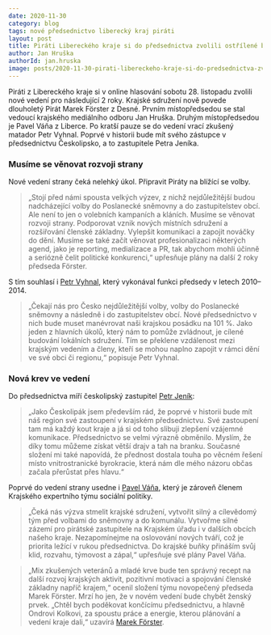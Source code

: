 ```yaml
---
date: 2020-11-30
category: blog
tags: nové předsednictvo liberecký kraj piráti
layout: post
title: Piráti Libereckého kraje si do předsednictva zvolili ostřílené bukanýry i novou krev 
author: Jan Hruška
authorId: jan.hruska
image: posts/2020-11-30-pirati-libereckeho-kraje-si-do-predsednictva-zvolili-ostrilene-bukanyry-i-novou-krev_2.jpg
---
```

Piráti z Libereckého kraje si v online hlasování sobotu 28. listopadu zvolili nové vedení pro následující 2 roky. Krajské sdružení nově povede dlouholetý Pirát Marek Förster z Desné. Prvním místopředsedou se stal vedoucí krajského mediálního odboru Jan Hruška. Druhým místopředsedou je Pavel Váňa z Liberce. Po kratší pauze se do vedení vrací zkušený matador Petr Vyhnal. Poprvé v historii bude mít svého zástupce v předsednictvu Českolipsko, a to zastupitele Petra Jeníka.

### Musíme se věnovat rozvoji strany

Nové vedení strany čeká nelehký úkol. Připravit Piráty na blížící se volby.

> „Stojí před námi spousta velkých výzev, z nichž nejdůležitější budou nadcházející volby do Poslanecké sněmovny a do zastupitelstev obcí. Ale není to jen o volebních kampaních a kláních. Musíme se věnovat rozvoji strany. Podporovat vznik nových místních sdružení a rozšiřování členské základny. Vylepšit komunikaci a zapojit nováčky do dění. Musíme se také začít věnovat profesionalizaci některých agend, jako je reporting, medializace a PR, tak abychom mohli účinně a seriózně čelit politické konkurenci,“ upřesňuje plány na další 2 roky předseda Förster.

S tím souhlasí i [Petr Vyhnal](/lide/petr-vyhnal), který vykonával funkci předsedy v letech 2010–2014. 

>„Čekají nás pro Česko nejdůležitější volby, volby do Poslanecké sněmovny a následně i do zastupitelstev obcí. Nové předsednictvo v nich bude muset manévrovat naši krajskou posádku na 101 %. Jako jeden z hlavních úkolů, který nám to pomůže zvládnout, je cílené budování lokálních sdružení. Tím se překlene vzdálenost mezi krajským vedením a členy, kteří se mohou naplno zapojit v rámci dění ve své obci či regionu,“ popisuje Petr Vyhnal.

### Nová krev ve vedení

Do předsednictva míří českolipský zastupitel [Petr Jeník](/lide/petr-jenik):

>„Jako Českolipák jsem především rád, že poprvé v historii bude mít náš region své zastoupení v krajském předsednictvu. Své zastoupení tam má každý kout kraje a já si od toho slibuji zlepšení vzájemné komunikace. Předsednictvo se velmi výrazně obměnilo. Myslím, že díky tomu můžeme získat větší drajv a tah na branku. Současné složení mi také napovídá, že přednost dostala touha po věcném řešení místo vnitrostranické byrokracie, která nám dle mého názoru občas začala přerůstat přes hlavu.“

Poprvé do vedení strany usedne i [Pavel Váňa](/lide/pavel-vana), který je zároveň členem Krajského expertního týmu sociální politiky. 

>„Čeká nás výzva stmelit krajské sdružení, vytvořit silný a cílevědomý tým před volbami do sněmovny a do komunálu. Vytvořme silné zázemí pro pirátské zastupitele na Krajském úřadu i v dalších obcích našeho kraje. Nezapomínejme na oslovování nových tváří, což je priorita ležící v rukou předsednictva. Do krajské buňky přináším svůj klid, rozvahu, týmovost a zápal,“ upřesňuje své plány Pavel Váňa.

>„Mix zkušených veteránů a mladé krve bude ten správný recept na další rozvoj krajských aktivit, pozitivní motivaci a spojování členské základny napříč krajem,“ ocenil složení týmu novopečený předseda Marek Förster. Mrzí ho jen, že v novém vedení bude chybět ženský prvek. „Chtěl bych poděkovat končícímu předsednictvu, a hlavně Ondrovi Kolkovi, za spoustu práce a energie, kterou plánování a vedení kraje dali,“ uzavírá [Marek Förster](/lide/marek-forster).
